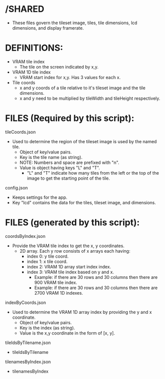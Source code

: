# /SHARED
- These files govern the tileset image, tiles, tile dimensions, lcd dimensions, and display framerate.

# DEFINITIONS:
- VRAM tile index   
  - The tile on the screen indicated by x,y.
- VRAM 1D tile index
  - VRAM start index for x,y. Has 3 values for each x.
- Tile coords       
  - x and y coords of a tile relative to it's tileset image and the tile dimensions. 
  - x and y need to be multiplied by tileWidth and tileHeight respectively.  

# FILES (Required by this script):
tileCoords.json
- Used to determine the region of the tileset image is used by the named tile.
  - Object of key/value pairs. 
  - Key is the tile name (as string).
  - NOTE: Numbers and space are prefixed with "n".
  - Value is object having keys "L" and "T".
    - "L" and "T" indicate how many tiles from the left or the top of the image to get the starting point of the tile.

config.json
  - Keeps settings for the app.
  - Key "lcd" contains the data for the tiles, tileset image, and dimensions.

# FILES (generated by this script):
coordsByIndex.json
- Provide the VRAM tile index to get the x, y coordinates.
  - 2D array. Each y row consists of x arrays each having:
    - index 0: y tile coord.
	- index 1: x tile coord.
	- index 2: VRAM 1D array start index index. 
	- index 3: VRAM tile index based on y and x. 
      - Example: if there are 30 rows and 30 columns then there are 900 VRAM tile index.
      - Example: if there are 30 rows and 30 columns then there are 2700 VRAM 1D indexes.

indexByCoords.json
- Used to determine the VRAM 1D array index by providing the y and x coordinate.
  - Object of key/value pairs. 
  - Key is the index (as string).
  - Value is the x,y coordinate in the form of [x, y].

tileIdsByTilename.json
- tileIdsByTilename

tilenamesByIndex.json
- tilenamesByIndex
